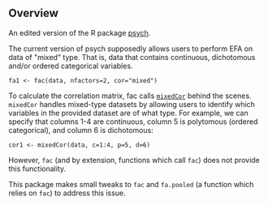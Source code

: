 ## Overview
An edited version of the R package [psych](https://github.com/cran/psych).

The current version of psych supposedly allows users to perform EFA on data of "mixed" type. That is, data that contains continuous, dichotomous and/or ordered categorical variables.

`fa1 <- fac(data, nfactors=2, cor="mixed")`

To calculate the correlation matrix, fac calls [`mixedCor`](https://www.rdocumentation.org/packages/psych/versions/2.2.5/topics/mixedCor) behind the scenes. `mixedCor` handles mixed-type datasets by allowing users to identify which variables in the provided dataset are of what type. For example, we can specify that columns 1-4 are continuous, column 5 is polytomous (ordered categorical), and column 6 is dichotomous:

`cor1 <- mixedCor(data, c=1:4, p=5, d=6)`

However, `fac` (and by extension, functions which call `fac`) does not provide this functionality.

This package makes small tweaks to `fac` and `fa.pooled` (a function which relies on `fac`) to address this issue.
